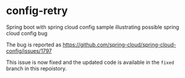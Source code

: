 # config-retry
Spring boot with spring cloud config sample illustrating possible spring cloud config bug

The bug is reported as https://github.com/spring-cloud/spring-cloud-config/issues/1797

This issue is now fixed and the updated code is available in the `fixed` branch in this repoistory.
